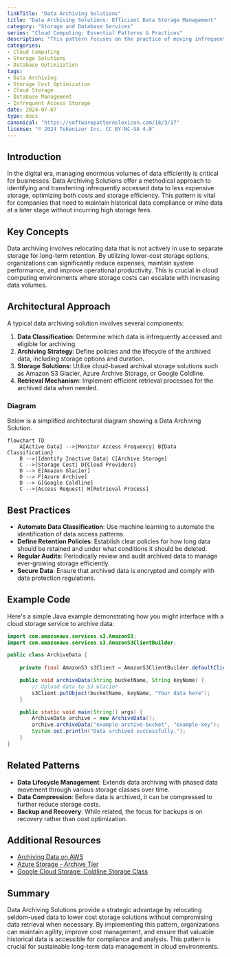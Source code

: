 ```yaml
---
linkTitle: "Data Archiving Solutions"
title: "Data Archiving Solutions: Efficient Data Storage Management"
category: "Storage and Database Services"
series: "Cloud Computing: Essential Patterns & Practices"
description: "This pattern focuses on the practice of moving infrequently accessed but potentially useful data to more cost-effective storage solutions, which is an essential aspect of effective data management in cloud environments."
categories:
- Cloud Computing
- Storage Solutions
- Database Optimization
tags:
- Data Archiving
- Storage Cost Optimization
- Cloud Storage
- Database Management
- Infrequent Access Storage
date: 2024-07-07
type: docs
canonical: "https://softwarepatternslexicon.com/18/3/17"
license: "© 2024 Tokenizer Inc. CC BY-NC-SA 4.0"
---
```


## Introduction

In the digital era, managing enormous volumes of data efficiently is critical for businesses. Data Archiving Solutions offer a methodical approach to identifying and transferring infrequently accessed data to less expensive storage, optimizing both costs and storage efficiency. This pattern is vital for companies that need to maintain historical data compliance or mine data at a later stage without incurring high storage fees.

## Key Concepts

Data archiving involves relocating data that is not actively in use to separate storage for long-term retention. By utilizing lower-cost storage options, organizations can significantly reduce expenses, maintain system performance, and improve operational productivity. This is crucial in cloud computing environments where storage costs can escalate with increasing data volumes.

## Architectural Approach

A typical data archiving solution involves several components:

1. **Data Classification**: Determine which data is infrequently accessed and eligible for archiving.
2. **Archiving Strategy**: Define policies and the lifecycle of the archived data, including storage options and duration.
3. **Storage Solutions**: Utilize cloud-based archival storage solutions such as Amazon S3 Glacier, Azure Archive Storage, or Google Coldline.
4. **Retrieval Mechanism**: Implement efficient retrieval processes for the archived data when needed.

### Diagram

Below is a simplified architectural diagram showing a Data Archiving Solution.

```mermaid
flowchart TD
    A[Active Data] -->|Monitor Access Frequency| B{Data Classification}
    B -->|Identify Inactive Data| C[Archive Storage]
    C -->|Storage Cost| D{Cloud Providers}
    D --> E[Amazon Glacier]
    D --> F[Azure Archive]
    D --> G[Google Coldline]
    C -->|Access Request| H[Retrieval Process]
```

## Best Practices

- **Automate Data Classification**: Use machine learning to automate the identification of data access patterns.
- **Define Retention Policies**: Establish clear policies for how long data should be retained and under what conditions it should be deleted.
- **Regular Audits**: Periodically review and audit archived data to manage ever-growing storage efficiently.
- **Secure Data**: Ensure that archived data is encrypted and comply with data protection regulations.

## Example Code

Here's a simple Java example demonstrating how you might interface with a cloud storage service to archive data:

```java
import com.amazonaws.services.s3.AmazonS3;
import com.amazonaws.services.s3.AmazonS3ClientBuilder;

public class ArchiveData {
    
    private final AmazonS3 s3Client = AmazonS3ClientBuilder.defaultClient();

    public void archiveData(String bucketName, String keyName) {
        // Upload data to S3 Glacier
        s3Client.putObject(bucketName, keyName, "Your data here");
    }

    public static void main(String[] args) {
        ArchiveData archive = new ArchiveData();
        archive.archiveData("example-archive-bucket", "example-key");
        System.out.println("Data archived successfully.");
    }
}
```

## Related Patterns

- **Data Lifecycle Management**: Extends data archiving with phased data movement through various storage classes over time.
- **Data Compression**: Before data is archived, it can be compressed to further reduce storage costs.
- **Backup and Recovery**: While related, the focus for backups is on recovery rather than cost optimization.

## Additional Resources

- [Archiving Data on AWS](https://aws.amazon.com/glacier/)
- [Azure Storage - Archive Tier](https://azure.microsoft.com/en-us/services/storage/archive/)
- [Google Cloud Storage: Coldline Storage Class](https://cloud.google.com/storage/docs/storage-classes#coldline)

## Summary

Data Archiving Solutions provide a strategic advantage by relocating seldom-used data to lower cost storage solutions without compromising data retrieval when necessary. By implementing this pattern, organizations can maintain agility, improve cost management, and ensure that valuable historical data is accessible for compliance and analysis. This pattern is crucial for sustainable long-term data management in cloud environments.
